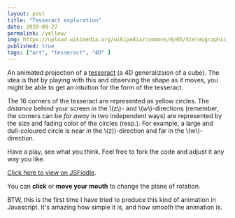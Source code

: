```yaml
---
layout: post
title: "Tesseract exploration"
date: 2020-09-27
permalink: /yellow/
img: https://upload.wikimedia.org/wikipedia/commons/0/05/Stereographic_polytope_8cell.png
published: true
tags: ["art", "tesseract", "4D" ]
---
```


An animated projection of a [tesseract](https://smcateer.github.io/) (a 4D generalizaion of a cube). The idea is that by playing with this and observing the shape as it moves, you might be able to get an intuition for the form of the tesseract.

The 16 corners of the tesseract are represented as yellow circles. The *distance* behind your screen in the \\(z\\)- and \\(w\\)-directions (remember, the corners can be *far away* in two independent ways) are represented by the size and fading color of the circles (resp.). For example, a large and dull-coloured circle is near in the \\(z\))-direction and far in the \\(w\\)-direction.

Have a play, see what you think. Feel free to fork the code and adjust it any way you like. 

[Click here to view on JSFiddle](http://jsfiddle.net/smcateer/jypf12rL/show/).

You can **click** or **move your mouth** to change the plane of rotation.

BTW, this is the first time I have tried to produce this kind of animation in Javascript. It's amazing how simple it is, and how smooth the animation is.
